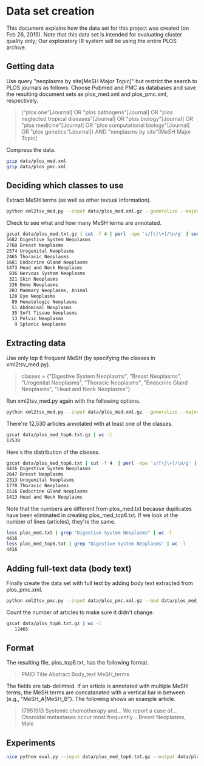 # Data set creation

This document explains how the data set for this project was created (on Feb 26, 2019).  Note that this data set is intended for evaluating cluster quality only; Our exploratory IR system will be using the entire PLOS archive.

## Getting data

Use query "neoplasms by site[MeSH Major Topic]" but restrict the search to PLOS journals as follows. Choose Pubmed and PMC as databases and save the resulting document sets as plos_med.xml and plos_pmc.xml, respectively.

> ("plos one"[Journal] OR "plos pathogens"[Journal] OR "plos neglected tropical diseases"[Journal] OR "plos biology"[Journal] OR "plos medicine"[Journal] OR "plos computational biology"[Journal] OR "plos genetics"[Journal]) AND "neoplasms by site"[MeSH Major Topic]

Compress the data.

```bash
gzip data/plos_med.xml
gzip data/plos_pmc.xml
```

## Deciding which classes to use 

Extract MeSH terms (as well as other textual information).

```bash
python xml2tsv_med.py --input data/plos_med.xml.gz --generalize --major --code | gzip > data/plos_med.txt.gz
```

Check to see what and how many MeSH terms are annotated.

```bash
gzcat data/plos_med.txt.gz | cut -f 4 | perl -npe 's/[\|\+]/\n/g' | sort | uniq -c | sort -nr
5682 Digestive System Neoplasms
2768 Breast Neoplasms
2574 Urogenital Neoplasms
2465 Thoracic Neoplasms
1681 Endocrine Gland Neoplasms
1473 Head and Neck Neoplasms
 836 Nervous System Neoplasms
 321 Skin Neoplasms
 236 Bone Neoplasms
 203 Mammary Neoplasms, Animal
 128 Eye Neoplasms
  89 Hematologic Neoplasms
  51 Abdominal Neoplasms
  35 Soft Tissue Neoplasms
  13 Pelvic Neoplasms
   9 Splenic Neoplasms
```

## Extracting data

Use only top 6 frequent MeSH (by specifying the classes in xml2tsv_med.py).

> classes = {"Digestive System Neoplasms",
>            "Breast Neoplasms",
>            "Urogenital Neoplasms",
>            "Thoracic Neoplasms",
>            "Endocrine Gland Neoplasms",
>            "Head and Neck Neoplasms"}

Run xml2tsv_med.py again with the following options.

```bash
python xml2tsv_med.py --input data/plos_med.xml.gz --generalize --major --code --restrict | gzip > data/plos_med_top6.txt.gz
```

There're 12,530 articles annotated with at least one of the classes.

```bash
gzcat data/plos_med_top6.txt.gz | wc -l  
12530 
```

Here's the distribution of the classes. 

```bash
gzcat data/plos_med_top6.txt | cut -f 4  | perl -npe 's/[\|\+]/\n/g' | sort | uniq -c | sort -nr
4416 Digestive System Neoplasms
2647 Breast Neoplasms
2313 Urogenital Neoplasms
1770 Thoracic Neoplasms
1516 Endocrine Gland Neoplasms
1413 Head and Neck Neoplasms
```

Note that the numbers are different from plos_med.txt because duplicates have been eliminated in creating plos_med_top6.txt.  If we look at the number of lines (articles), they're the same.

```bash
less plos_med.txt | grep "Digestive System Neoplasms" | wc -l
4416
less plos_med_top6.txt | grep "Digestive System Neoplasms" | wc -l
4416
```

## Adding full-text data (body text)

Finally create the data set with full text by adding body text extracted from plos_pmc.xml.

```bash
python xml2tsv_pmc.py --input data/plos_pmc.xml.gz --med data/plos_med_top6.txt.gz | gzip > data/plos_top6.txt.gz
```

Count the number of articles to make sure it didn't change.

```bash
gzcat data/plos_top6.txt.gz | wc -l
   12465
```

## Format

The resulting file, plos_top6.txt, has the following format.

> PMID  Title  Abstract  Body_text  MeSH_terms

The fields are tab-delimted.  If an article is annotated with multiple MeSH terms, the MeSH terms are concatanated with a vertical bar in between (e.g., "MeSH_A|MeSH_B").  The following shows an example article.

> 17951913  Systemic chemotherapy and...  We report a case of...  Choroidal metastases occur most frequently...  Breast Neoplasms, Male
 
## Experiments

```bash
nice python eval.py --input data/plos_med_top6.txt.gz --output data/plos_med_top6_eval_sgl.csv -k 6 --single > log_sgl.txt &
```
